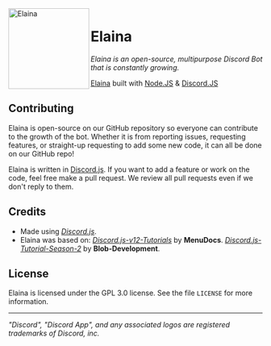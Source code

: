 <img width="160" height="160" align="left" style="float: left; margin= 0 30px 30px 0;" alt="Elaina" src="https://cdna.artstation.com/p/assets/images/images/028/552/494/large/allen-nelson-asset.jpg?1594802187">

# Elaina
<i>Elaina is an open-source, multipurpose Discord Bot that is constantly growing.</i>

[Elaina](https://github.com/Elaina-js/Elaina) built with [Node.JS](https://nodejs.org) & [Discord.JS](https://discord.js.org/)

## Contributing
Elaina is open-source on our GitHub repository so everyone can contribute to the growth of the bot.
Whether it is from reporting issues, requesting features, or straight-up requesting to add some new code, it can all be done on our GitHub repo!

Elaina is written in [Discord.js](https://discord.js.org). If you want to add a feature or work on the code, feel free make a pull request. 
We review all pull requests even if we don't reply to them.

## Credits
* Made using <i>[Discord.js](https://github.com/discordjs/discord.js)</i>.
* Elaina was based on: 
<i>[Discord.js-v12-Tutorials](https://github.com/MenuDocs/Discord.js-v12-Tutorials)</i> by **MenuDocs**.
<i>[Discord.js-Tutorial-Season-2](https://github.com/Blob-Development/bot-tutorial-season-2)</i> by **Blob-Development**.

## License
Elaina is licensed under the GPL 3.0 license. See the file `LICENSE` for more information.

---
<i>"Discord", "Discord App", and any associated logos are registered trademarks of Discord, inc.</i>
